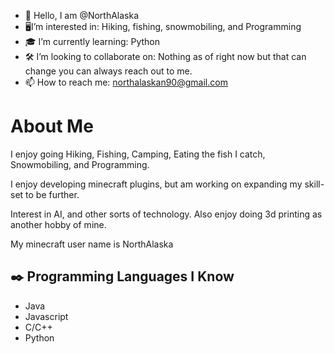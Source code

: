 - 👋 Hello, I am @NorthAlaska
- 🖥I’m interested in: Hiking, fishing, snowmobiling, and Programming
- 🎓 I’m currently learning: Python
- 🛠 I’m looking to collaborate on: Nothing as of right now but that can change you can always reach out to me. 
- 📫 How to reach me: northalaskan90@gmail.com


# About Me


I enjoy going Hiking, Fishing, Camping, Eating the fish I catch, Snowmobiling, and Programming. 

I enjoy developing minecraft plugins, but am working on expanding my skill-set to be further. 

Interest in AI, and other sorts of technology. Also enjoy doing 3d printing as another hobby of mine.

My minecraft user name is NorthAlaska


## ✒️ Programming Languages I Know

- Java
- Javascript
- C/C++
- Python

